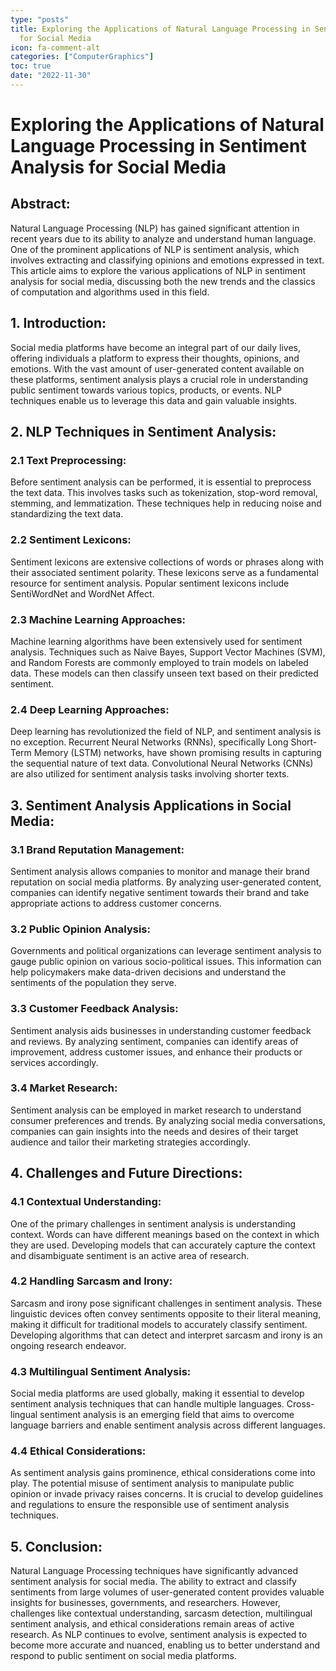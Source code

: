 ```yaml
---
type: "posts"
title: Exploring the Applications of Natural Language Processing in Sentiment Analysis
  for Social Media
icon: fa-comment-alt
categories: ["ComputerGraphics"]
toc: true
date: "2022-11-30"
---
```




# Exploring the Applications of Natural Language Processing in Sentiment Analysis for Social Media

## Abstract:
Natural Language Processing (NLP) has gained significant attention in recent years due to its ability to analyze and understand human language. One of the prominent applications of NLP is sentiment analysis, which involves extracting and classifying opinions and emotions expressed in text. This article aims to explore the various applications of NLP in sentiment analysis for social media, discussing both the new trends and the classics of computation and algorithms used in this field.

## 1. Introduction:
Social media platforms have become an integral part of our daily lives, offering individuals a platform to express their thoughts, opinions, and emotions. With the vast amount of user-generated content available on these platforms, sentiment analysis plays a crucial role in understanding public sentiment towards various topics, products, or events. NLP techniques enable us to leverage this data and gain valuable insights.

## 2. NLP Techniques in Sentiment Analysis:
### 2.1 Text Preprocessing:
Before sentiment analysis can be performed, it is essential to preprocess the text data. This involves tasks such as tokenization, stop-word removal, stemming, and lemmatization. These techniques help in reducing noise and standardizing the text data.

### 2.2 Sentiment Lexicons:
Sentiment lexicons are extensive collections of words or phrases along with their associated sentiment polarity. These lexicons serve as a fundamental resource for sentiment analysis. Popular sentiment lexicons include SentiWordNet and WordNet Affect.

### 2.3 Machine Learning Approaches:
Machine learning algorithms have been extensively used for sentiment analysis. Techniques such as Naive Bayes, Support Vector Machines (SVM), and Random Forests are commonly employed to train models on labeled data. These models can then classify unseen text based on their predicted sentiment.

### 2.4 Deep Learning Approaches:
Deep learning has revolutionized the field of NLP, and sentiment analysis is no exception. Recurrent Neural Networks (RNNs), specifically Long Short-Term Memory (LSTM) networks, have shown promising results in capturing the sequential nature of text data. Convolutional Neural Networks (CNNs) are also utilized for sentiment analysis tasks involving shorter texts.

## 3. Sentiment Analysis Applications in Social Media:
### 3.1 Brand Reputation Management:
Sentiment analysis allows companies to monitor and manage their brand reputation on social media platforms. By analyzing user-generated content, companies can identify negative sentiment towards their brand and take appropriate actions to address customer concerns.

### 3.2 Public Opinion Analysis:
Governments and political organizations can leverage sentiment analysis to gauge public opinion on various socio-political issues. This information can help policymakers make data-driven decisions and understand the sentiments of the population they serve.

### 3.3 Customer Feedback Analysis:
Sentiment analysis aids businesses in understanding customer feedback and reviews. By analyzing sentiment, companies can identify areas of improvement, address customer issues, and enhance their products or services accordingly.

### 3.4 Market Research:
Sentiment analysis can be employed in market research to understand consumer preferences and trends. By analyzing social media conversations, companies can gain insights into the needs and desires of their target audience and tailor their marketing strategies accordingly.

## 4. Challenges and Future Directions:
### 4.1 Contextual Understanding:
One of the primary challenges in sentiment analysis is understanding context. Words can have different meanings based on the context in which they are used. Developing models that can accurately capture the context and disambiguate sentiment is an active area of research.

### 4.2 Handling Sarcasm and Irony:
Sarcasm and irony pose significant challenges in sentiment analysis. These linguistic devices often convey sentiments opposite to their literal meaning, making it difficult for traditional models to accurately classify sentiment. Developing algorithms that can detect and interpret sarcasm and irony is an ongoing research endeavor.

### 4.3 Multilingual Sentiment Analysis:
Social media platforms are used globally, making it essential to develop sentiment analysis techniques that can handle multiple languages. Cross-lingual sentiment analysis is an emerging field that aims to overcome language barriers and enable sentiment analysis across different languages.

### 4.4 Ethical Considerations:
As sentiment analysis gains prominence, ethical considerations come into play. The potential misuse of sentiment analysis to manipulate public opinion or invade privacy raises concerns. It is crucial to develop guidelines and regulations to ensure the responsible use of sentiment analysis techniques.

## 5. Conclusion:
Natural Language Processing techniques have significantly advanced sentiment analysis for social media. The ability to extract and classify sentiments from large volumes of user-generated content provides valuable insights for businesses, governments, and researchers. However, challenges like contextual understanding, sarcasm detection, multilingual sentiment analysis, and ethical considerations remain areas of active research. As NLP continues to evolve, sentiment analysis is expected to become more accurate and nuanced, enabling us to better understand and respond to public sentiment on social media platforms.